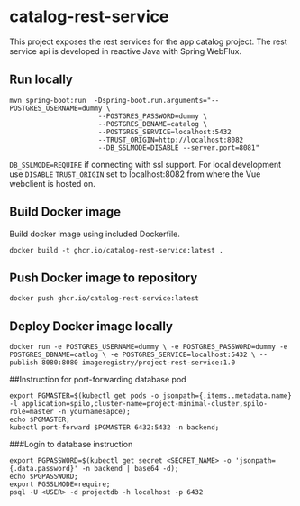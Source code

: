 # catalog-rest-service
This project exposes the rest services for the app catalog project.
The rest service api is developed in reactive Java with Spring WebFlux.

## Run locally

```
mvn spring-boot:run  -Dspring-boot.run.arguments="--POSTGRES_USERNAME=dummy \
                      --POSTGRES_PASSWORD=dummy \
                      --POSTGRES_DBNAME=catalog \
                      --POSTGRES_SERVICE=localhost:5432
                      --TRUST_ORIGIN=http://localhost:8082
                      --DB_SSLMODE=DISABLE --server.port=8081"

```
`DB_SSLMODE=REQUIRE` if connecting with ssl support.  For local development use `DISABLE`
`TRUST_ORIGIN` set to localhost:8082 from where the Vue webclient is hosted on.

 
 
## Build Docker image

Build docker image using included Dockerfile.


`docker build -t ghcr.io/catalog-rest-service:latest .` 

## Push Docker image to repository

`docker push ghcr.io/catalog-rest-service:latest`

## Deploy Docker image locally

`docker run -e POSTGRES_USERNAME=dummy \
 -e POSTGRES_PASSWORD=dummy -e POSTGRES_DBNAME=catlog \
  -e POSTGRES_SERVICE=localhost:5432 \
 --publish 8080:8080 imageregistry/project-rest-service:1.0`



##Instruction for port-forwarding database pod
```
export PGMASTER=$(kubectl get pods -o jsonpath={.items..metadata.name} -l application=spilo,cluster-name=project-minimal-cluster,spilo-role=master -n yournamesapce); 
echo $PGMASTER;
kubectl port-forward $PGMASTER 6432:5432 -n backend;
```

###Login to database instruction
```
export PGPASSWORD=$(kubectl get secret <SECRET_NAME> -o 'jsonpath={.data.password}' -n backend | base64 -d);
echo $PGPASSWORD;
export PGSSLMODE=require;
psql -U <USER> -d projectdb -h localhost -p 6432

```